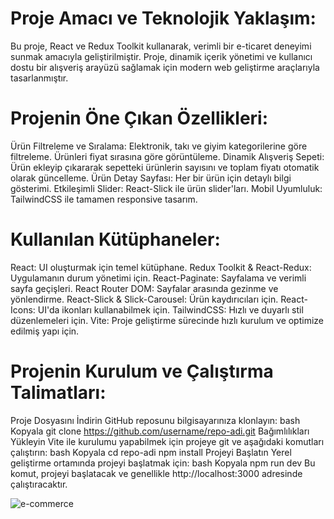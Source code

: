 # Proje Amacı ve Teknolojik Yaklaşım:
Bu proje, React ve Redux Toolkit kullanarak, verimli bir e-ticaret deneyimi sunmak amacıyla geliştirilmiştir. Proje, dinamik içerik yönetimi ve kullanıcı dostu bir alışveriş arayüzü sağlamak için modern web geliştirme araçlarıyla tasarlanmıştır.

# Projenin Öne Çıkan Özellikleri:
Ürün Filtreleme ve Sıralama: Elektronik, takı ve giyim kategorilerine göre filtreleme. Ürünleri fiyat sırasına göre görüntüleme.
Dinamik Alışveriş Sepeti: Ürün ekleyip çıkararak sepetteki ürünlerin sayısını ve toplam fiyatı otomatik olarak güncelleme.
Ürün Detay Sayfası: Her bir ürün için detaylı bilgi gösterimi.
Etkileşimli Slider: React-Slick ile ürün slider'ları.
Mobil Uyumluluk: TailwindCSS ile tamamen responsive tasarım.
# Kullanılan Kütüphaneler:
React: UI oluşturmak için temel kütüphane.
Redux Toolkit & React-Redux: Uygulamanın durum yönetimi için.
React-Paginate: Sayfalama ve verimli sayfa geçişleri.
React Router DOM: Sayfalar arasında gezinme ve yönlendirme.
React-Slick & Slick-Carousel: Ürün kaydırıcıları için.
React-Icons: UI'da ikonları kullanabilmek için.
TailwindCSS: Hızlı ve duyarlı stil düzenlemeleri için.
Vite: Proje geliştirme sürecinde hızlı kurulum ve optimize edilmiş yapı için.
# Projenin Kurulum ve Çalıştırma Talimatları:
Proje Dosyasını İndirin
GitHub reposunu bilgisayarınıza klonlayın:
bash
Kopyala
git clone https://github.com/username/repo-adi.git
Bağımlılıkları Yükleyin
Vite ile kurulumu yapabilmek için projeye git ve aşağıdaki komutları çalıştırın:
bash
Kopyala
cd repo-adi
npm install
Projeyi Başlatın
Yerel geliştirme ortamında projeyi başlatmak için:
bash
Kopyala
npm run dev
Bu komut, projeyi başlatacak ve genellikle http://localhost:3000 adresinde çalıştıracaktır.



![e-commerce](https://github.com/user-attachments/assets/737b8b8a-3cb8-4b6b-90c6-e938ce03b76a)
